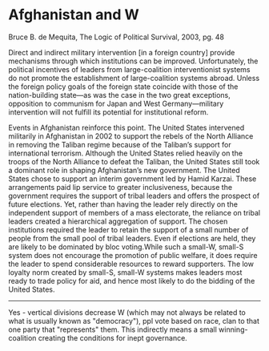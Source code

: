 # Afghanistan and W

Bruce B. de Mequita, The Logic of Political Survival, 2003, pg. 48

Direct and indirect military intervention [in a foreign country]
provide mechanisms through which institutions can be
improved. Unfortunately, the political incentives of leaders from
large-coalition interventionist systems do not promote the
establishment of large-coalition systems abroad. Unless the foreign
policy goals of the foreign state coincide with those of the
nation-building state—as was the case in the two great exceptions,
opposition to communism for Japan and West Germany—military
intervention will not fulfill its potential for institutional reform.

Events in Afghanistan reinforce this point. The United States
intervened militarily in Afghanistan in 2002 to support the rebels of
the North Alliance in removing the Taliban regime because of the
Taliban’s support for international terrorism. Although the United
States relied heavily on the troops of the North Alliance to defeat
the Taliban, the United States still took a dominant role in shaping
Afghanistan’s new government. The United States chose to support an
interim government led by Hamid Karzai. These arrangements paid lip
service to greater inclusiveness, because the government requires the
support of tribal leaders and offers the prospect of future
elections. Yet, rather than having the leader rely directly on the
independent support of members of a mass electorate, the reliance on
tribal leaders created a hierarchical aggregation of support. The
chosen institutions required the leader to retain the support of a
small number of people from the small pool of tribal leaders. Even if
elections are held, they are likely to be dominated by bloc
voting.While such a small-W, small-S system does not encourage the
promotion of public welfare, it does require the leader to spend
considerable resources to reward supporters. The low loyalty norm
created by small-S, small-W systems makes leaders most ready to trade
policy for aid, and hence most likely to do the bidding of the United
States.

---

Yes - vertical divisions decrease W (which may not always be related
to what is usually known as "democracy"), ppl vote based on race, clan
to that one party that "represents" them. This indirectly means a
small winning-coalition creating the conditions for inept governance.












